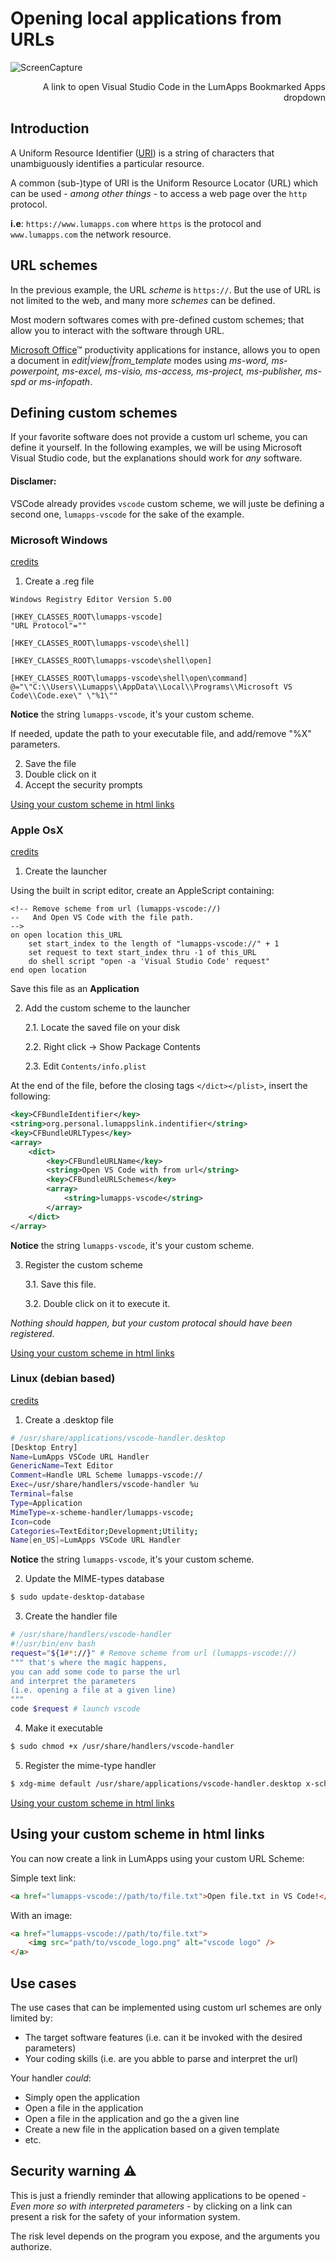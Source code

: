 # Opening local applications from URLs

![ScreenCapture](./grid_with_vs_code.png)
<div style="text-align: right">A link to open Visual Studio Code in the LumApps Bookmarked Apps dropdown</div>

## Introduction

A Uniform Resource Identifier ([URI](https://en.wikipedia.org/wiki/Uniform_Resource_Identifier)) is a string of characters that unambiguously identifies a particular resource.

A common (sub-)type of URI is the Uniform Resource Locator (URL) which can be used - *among other things* - to access a web page over the `http` protocol.

**i.e**: `https://www.lumapps.com` where `https` is the protocol and `www.lumapps.com` the network resource.

## URL schemes

In the previous example, the URL *scheme* is `https://`. But the use of URL is not limited to the web, and many more *schemes* can be defined.

Most modern softwares comes with pre-defined custom schemes; that allow you to interact with the software through URL.

[Microsoft Office](https://docs.microsoft.com/en-us/office/client-developer/office-uri-schemes)™ productivity applications for instance, allows you to open a document in *edit|view|from_template* modes using *ms-word, ms-powerpoint, ms-excel, ms-visio, ms-access, ms-project, ms-publisher, ms-spd or ms-infopath*.

## Defining custom schemes

If your favorite software does not provide a custom url scheme, you can define it yourself. In the following examples, we will be using Microsoft Visual Studio code, but the explanations should work for *any* software.

#### Disclamer: 
VSCode already provides `vscode` custom scheme, we will juste be defining a second one, `lumapps-vscode` for the sake of the example.

### Microsoft Windows

[credits](https://docs.microsoft.com/en-us/previous-versions/windows/internet-explorer/ie-developer/platform-apis/aa767914(v=vs.85))

1. Create a .reg file
```
Windows Registry Editor Version 5.00

[HKEY_CLASSES_ROOT\lumapps-vscode]
"URL Protocol"=""

[HKEY_CLASSES_ROOT\lumapps-vscode\shell]

[HKEY_CLASSES_ROOT\lumapps-vscode\shell\open]

[HKEY_CLASSES_ROOT\lumapps-vscode\shell\open\command]
@="\"C:\\Users\\Lumapps\\AppData\\Local\\Programs\\Microsoft VS Code\\Code.exe\" \"%1\""
```

**Notice** the string `lumapps-vscode`, it's your custom scheme. 

If needed, update the path to your executable file, and add/remove "%X" parameters.

2. Save the file
3. Double click on it
4. Accept the security prompts

[Using your custom scheme in html links](#Using-your-custom-scheme-in-html-links)


### Apple OsX

[credits](https://apple.stackexchange.com/a/253202)

1. Create the launcher

Using the built in script editor, create an AppleScript containing:

```AppleScript
<!-- Remove scheme from url (lumapps-vscode://)  
--   And Open VS Code with the file path.
-->
on open location this_URL
    set start_index to the length of "lumapps-vscode://" + 1
    set request to text start_index thru -1 of this_URL
    do shell script "open -a 'Visual Studio Code' request"
end open location
```

Save this file as an **Application**

2. Add the custom scheme to the launcher

    2.1. Locate the saved file on your disk

    2.2. Right click -> Show Package Contents

    2.3. Edit `Contents/info.plist`

At the end of the file, before the closing tags `</dict></plist>`, insert the following:

```xml
<key>CFBundleIdentifier</key>
<string>org.personal.lumappslink.indentifier</string>
<key>CFBundleURLTypes</key>
<array>
    <dict>
        <key>CFBundleURLName</key>
        <string>Open VS Code with from url</string>
        <key>CFBundleURLSchemes</key>
        <array>
            <string>lumapps-vscode</string>
        </array>
    </dict>
</array>
```

**Notice** the string `lumapps-vscode`, it's your custom scheme.

3. Register the custom scheme

    3.1. Save this file.

    3.2. Double click on it to execute it.

*Nothing should happen, but your custom protocal should have been registered.*

[Using your custom scheme in html links](#Using-your-custom-scheme-in-html-links)


### Linux (debian based)

[credits](https://askubuntu.com/a/919825)

1. Create a .desktop file
``` bash
# /usr/share/applications/vscode-handler.desktop
[Desktop Entry]
Name=LumApps VSCode URL Handler
GenericName=Text Editor
Comment=Handle URL Scheme lumapps-vscode://
Exec=/usr/share/handlers/vscode-handler %u
Terminal=false
Type=Application
MimeType=x-scheme-handler/lumapps-vscode;
Icon=code
Categories=TextEditor;Development;Utility;
Name[en_US]=LumApps VSCode URL Handler
```

**Notice** the string `lumapps-vscode`, it's your custom scheme.

2. Update the MIME-types database
``` bash
$ sudo update-desktop-database
```

3. Create the handler file

``` bash
# /usr/share/handlers/vscode-handler
#!/usr/bin/env bash
request="${1#*://}" # Remove scheme from url (lumapps-vscode://)
""" that's where the magic happens,
you can add some code to parse the url 
and interpret the parameters
(i.e. opening a file at a given line)
"""
code $request # launch vscode
```

4. Make it executable
``` bash
$ sudo chmod +x /usr/share/handlers/vscode-handler
```

5. Register the mime-type handler
``` bash
$ xdg-mime default /usr/share/applications/vscode-handler.desktop x-scheme-handler/lumapps-vscode
```

[Using your custom scheme in html links](#Using-your-custom-scheme-in-html-links)


## Using your custom scheme in html links

You can now create a link in LumApps using your custom URL Scheme:

Simple text link:
```html
<a href="lumapps-vscode://path/to/file.txt">Open file.txt in VS Code!</a>
```

With an image:
```html
<a href="lumapps-vscode://path/to/file.txt">
    <img src="path/to/vscode_logo.png" alt="vscode logo" />
</a>
```

## Use cases

The use cases that can be implemented using custom url schemes are only limited by:
- The target software features (i.e. can it be invoked with the desired parameters)
- Your coding skills (i.e. are you abble to parse and interpret the url)

Your handler *could*:
- Simply open the application
- Open a file in the application
- Open a file in the application and go the a given line
- Create a new file in the application based on a given template
- etc.

## Security warning ⚠️

This is just a friendly reminder that allowing applications to be opened - *Even more so
with interpreted parameters* - by clicking on a link can present a risk for the safety of your information system.

The risk level depends on the program you expose, and the arguments you authorize.

